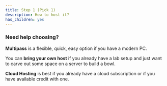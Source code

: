```yaml
---
title: Step 1 (Pick 1)
description: How to host it?
has_children: yes
---
```


### Need help choosing?

**Multipass** is a flexible, quick, easy option if you have a modern PC.

You can **bring your own host** if you already have a lab setup and just want to carve out some space on a server to build a bowl.

**Cloud Hosting** is best if you already have a cloud subscription or if you have available credit with one.
